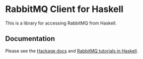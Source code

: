 # RabbitMQ Client for Haskell

This is a library for accessing RabbitMQ from Haskell.

## Documentation

Please see the [Hackage docs](http://hackage.haskell.org/packages/archive/amqp/latest/doc/html/Network-AMQP.html)
and [RabbitMQ tutorials in Haskell](https://github.com/rabbitmq/rabbitmq-tutorials/tree/master/haskell).
